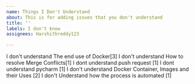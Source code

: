 ```yaml
---
name: Things I Don't Understand
about: This is for adding issues that you don't understand
title: ''
labels: I don't know
assignees: Harshithreddy123

---
```


I don't understand The end use of Docker[3]
I don't understand How to resolve Merge Conflicts[1]
I dont understand push request [1]
I dont understand pycharm [1]
I don't understand Docker Container, Images and their Uses [2]
I don't Understand how the process is automated [1]
